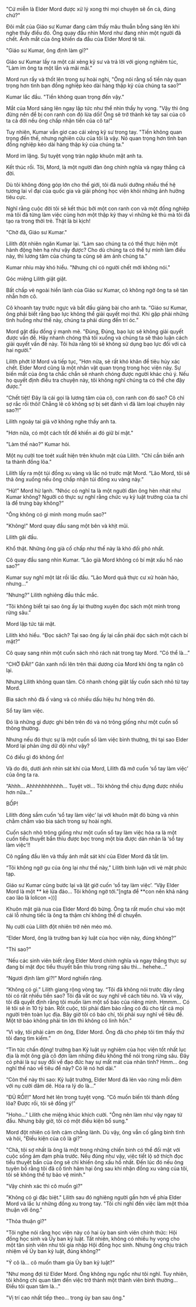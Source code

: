 "Cứ miễn là Elder Mord được xử lý xong thì mọi chuyện sẽ ổn cả, đúng chứ?"

Đôi mắt của Giáo sư Kumar đang cảm thấy mâu thuẫn bỗng sáng lên khi nghe thấy điều đó. Ông quay đầu nhìn Mord như đang nhìn một người đã chết. Ánh mắt của ông khiến da đầu của Elder Mord tê tái.

"Giáo sư Kumar, ông định làm gì?"

Giáo sư Kumar lấy ra một cái xẻng kỹ sư và trả lời với giọng nghiêm túc, "Làm im ông ta một lần và mãi mãi."

Mord run rẩy và thốt lên trong sự hoài nghi, "Ông nói rằng số tiền này quan trọng hơn tình bạn đồng nghiệp kéo dài hàng thập kỷ của chúng ta sao?"

Kumar lắc đầu. "Tiền không quan trọng đến vậy."

Mắt của Mord sáng lên ngay lập tức như thể nhìn thấy hy vọng. "Vậy thì ông đừng nên để bị con ranh con đó lừa dối! Ông sẽ trở thành kẻ tay sai của cô ta cả đời nếu ông chấp nhận tiền của cô ta!"

Tuy nhiên, Kumar vẫn giơ cao cái xẻng kỹ sư trong tay. "Tiền không quan trọng đến thế, nhưng nghiên cứu của tôi là vậy. Nó quan trọng hơn tình bạn đồng nghiệp kéo dài hàng thập kỷ của chúng ta."

Mord im lặng. Sự tuyệt vọng tràn ngập khuôn mặt anh ta.

Kết thúc rồi. Tôi, Mord, là một người đàn ông chính nghĩa và ngay thẳng cả đời.

Dù tôi không đóng góp lớn cho thế giới, tôi đã nuôi dưỡng nhiều thế hệ tương lai vĩ đại của quốc gia và giải phóng học viện khỏi những ảnh hưởng tiêu cực.

Nghĩ rằng cuộc đời tôi sẽ kết thúc bởi một con ranh con và một đồng nghiệp mà tôi đã từng làm việc cùng hơn một thập kỷ thay vì những kẻ thù mà tôi đã tạo ra trong thời trẻ. Thật là bi kịch!

"Chờ đã, Giáo sư Kumar."

Lilith đột nhiên ngăn Kumar lại. “Làm sao chúng ta có thể thực hiện một hành động hèn hạ như vậy được? Cho dù chúng ta có thể tự mình làm điều này, thì lương tâm của chúng ta cũng sẽ ám ảnh chúng ta.”

Kumar nhíu mày khó hiểu. "Nhưng chỉ có người chết mới không nói."

Góc miệng Lilith giật giật.

Bất chấp vẻ ngoài hiền lành của Giáo sư Kumar, cô không ngờ ông ta sẽ tàn nhẫn hơn cô.

Cô khoanh tay trước ngực và bắt đầu giảng bài cho anh ta. “Giáo sư Kumar, ông phải biết rằng bạo lực không thể giải quyết mọi thứ. Khi gặp phải những tình huống như thế này, chúng ta phải dùng đến trí óc.”

Mord gật đầu đồng ý mạnh mẽ. "Đúng, Đúng, bạo lực sẽ không giải quyết được vấn đề. Hãy nhanh chóng thả tôi xuống và chúng ta sẽ thảo luận cách giải quyết vấn đề này. Tôi hứa rằng tôi sẽ không sử dụng bạo lực đối với cả hai người."

Lilith phớt lờ Mord và tiếp tục, "Hơn nữa, sẽ rất khó khăn để tiêu hủy xác chết. Elder Mord cũng là một nhân vật quan trọng trong học viện này. Sự biến mất của ông ta chắc chắn sẽ nhanh chóng được người khác chú ý. Nếu họ quyết định điều tra chuyện này, tôi không nghĩ chúng ta có thể che đậy được.”

“Chết tiệt! Đây là cái gọi là lương tâm của cô, con ranh con đó sao? Cô chỉ sợ rắc rối thôi! Chẳng lẽ cô không sợ bị sét đánh vì đã làm loại chuyện này sao?!”

Lilith ngoáy tai giả vờ không nghe thấy anh ta.

"Hơn nữa, có một cách tốt để khiến ai đó giữ bí mật."

"Làm thế nào?" Kumar hỏi.

Một nụ cười toe toét xuất hiện trên khuôn mặt của Lilith. "Chỉ cần biến anh ta thành đồng lõa."

Lilith lấy ra một túi đồng xu vàng và lắc nó trước mặt Mord. “Lão Mord, tôi sẽ thả ông xuống nếu ông chấp nhận túi đồng xu vàng này.”

“Hừ!” Mord hừ lạnh. “Nhóc có nghĩ ta là một người đàn ông hèn nhát như Kumar không? Ngưỡi có thực sự nghĩ rằng chức vụ kỷ luật trưởng của ta chỉ là để trưng bày không?”

"Ông không có gì mình mong muốn sao?"

"Không!" Mord quay đầu sang một bên và khịt mũi.

Lilith gãi đầu.

Khổ thật. Những ông già cố chấp như thế này là khó đối phó nhất.

Cô quay đầu sang nhìn Kumar. “Lão già Mord không có bí mật xấu hổ nào sao?”

Kumar suy nghĩ một lát rồi lắc đầu. “Lão Mord quả thực cư xử hoàn hảo, nhưng…”

“Nhưng?” Lilith nghiêng đầu thắc mắc.

“Tôi không biết tại sao ông ấy lại thường xuyên đọc sách một mình trong rừng sâu.”

Mord lập tức tái mặt.

Lilith khó hiểu. “Đọc sách? Tại sao ông ấy lại cần phải đọc sách một cách bí mật?”

Cô quay sang nhìn một cuốn sách nhỏ rách nát trong tay Mord. “Có thể là…”

“CHỜ ĐÃI!” Gân xanh nổi lên trên thái dương của Mord khi ông ta ngăn cô lại.

Nhưng Lilith không quan tâm. Cô nhanh chóng giật lấy cuốn sách nhỏ từ tay Mord.

Bìa sách nhỏ đã ố vàng và có nhiều dấu hiệu hư hỏng trên đó.

Sổ tay làm việc.

Đó là những gì được ghi bên trên đó và nó trông giống như một cuốn sổ thông thường.

Nhưng nếu đó thực sự là một cuốn sổ làm việc bình thường, thì tại sao Elder Mord lại phản ứng dữ dội như vậy?

Có điều gì đó không ổn!

Và do đó, dưới ánh nhìn sát khí của Mord, Lilith đã mở cuốn ‘sổ tay làm việc’ của ông ta ra.

“Ahhh… Ahhhhhhhhhhh… Tuyệt vời… Tôi không thể chịu đựng được nhiều hơn nữa…”

BỐP!

Lilith đóng sầm cuốn ‘sổ tay làm việc’ lại với khuôn mặt đỏ bừng và nhìn chằm chằm vào bìa sách trong sự hoài nghi.

Cuốn sách nhỏ trông giống như một cuốn sổ tay làm việc hóa ra là một cuốn tiểu thuyết bẩn thỉu được bọc trong một bìa được dán nhãn là ‘sổ tay làm việc’!!

Cô ngẩng đầu lên và thấy ánh mắt sát khí của Elder Mord đã tắt lịm.

“Tôi không ngờ gu của ông lại như thế này,” Lilith bình luận với vẻ mặt phức tạp.

Giáo sư Kumar cũng bước lại và lật giở cuốn ‘sổ tay làm việc’. “Vậy Elder Mord là một ** kẻ lừa đảo… Tôi không ngờ tới.”[ngta để **con nên khả năng cao lão là lolicon =))]

Khuôn mặt già nua của Elder Mord đỏ bừng. Ông ta rất muốn chui vào một cái lỗ nhưng tiếc là ông ta thậm chí không thể di chuyển.

Nụ cười của Lilith đột nhiên trở nên méo mó.

“Elder Mord, ông là trưởng ban kỷ luật của học viện này, đúng không?”

"Thì sao?"

“Nếu các sinh viên biết rằng Elder Mord chính nghĩa và ngay thẳng thực sự đang bí mật đọc tiểu thuyết bẩn thỉu trong rừng sâu thì… hehehe…”

“Ngươi định làm gì?!” Mord nghiến răng.

“Không có gì.” Lilith giang rộng vòng tay. “Tôi đã không nói trước đây rằng tôi có rất nhiều tiền sao? Tôi đã vắt óc suy nghĩ về cách tiêu nó. Và vì vậy, tôi đã quyết định rằng tôi muốn làm một số báo của riêng mình. Hmmm… Có lẽ tôi sẽ in 10 tỷ bản. Rốt cuộc, tôi phải đảm bảo rằng có đủ cho tất cả mọi người trên toàn lục địa. Bây giờ tôi có báo chí, tôi phải suy nghĩ về tiêu đề. Một tờ báo không phải tin lớn thì không có linh hồn.”

“Vì vậy, tôi phải cảm ơn ông, Elder Mord. Ông đã cho phép tôi tìm thấy thứ tôi đang tìm kiếm.”

“Tin tức chấn động! trưởng ban Kỷ luật uy nghiêm của học viện tốt nhất lục địa là một ông già cô đơn làm những điều không thể nói trong rừng sâu. Đây có phải là sự suy đồi về đạo đức hay sự mất mát của nhân tính? Hmm… ông nghĩ thế nào về tiêu đề này? Có lẽ nó hơi dài.”

“Còn thế này thì sao: Kỷ luật trưởng, Elder Mord đã lẻn vào rừng mỗi đêm với nụ cười dâm dê. Hóa ra lý do là…”

“ĐỦ RỒI!!” Mord hét lên trong tuyệt vọng. “Cô muốn biến tôi thành đồng lõa? Được rồi, tôi sẽ đồng ý!"


"Hoho..." Lilith che miệng khúc khích cười. "Ông nên làm như vậy ngay từ đầu. Nhưng bây giờ, tôi có một điều kiện bổ sung."

Mord đột nhiên có linh cảm chẳng lành. Dù vậy, ông vẫn cố gắng bình tĩnh và hỏi, "Điều kiện của cô là gì?"

"Chà, tôi sợ nhất là ông là một trong những chiến binh có thể đối mặt với cuộc sống ảm đạm phía trước. Nếu đúng như vậy, việc tiết lộ sở thích đọc tiểu thuyết bẩn của ông sẽ chỉ khiến ông xấu hổ nhất. Đến lúc đó nếu ông tuyên bố rằng tôi đã cố tình hãm hại ông sau khi nhận đồng xu vàng của tôi, tôi sẽ không thể tự bảo vệ mình."

"Vậy chính xác thì cô muốn gì?"

"Không có gì đặc biệt." Lilith sau đó nghiêng người gần hơn về phía Elder Mord và lắc lư những đồng xu trong tay. "Tôi chỉ nghĩ đến việc làm một thỏa thuận với ông."

"Thỏa thuận gì?"

"Tôi nghe nói rằng học viện này có hai ủy ban sinh viên chính thức: Hội đồng học sinh và Ủy ban kỷ luật. Tất nhiên, không có nhiều hy vọng cho một tân sinh viên như tôi gia nhập Hội đồng học sinh. Nhưng ông chịu trách nhiệm về Ủy ban kỷ luật, đúng không?"

"Ý cô là... cô muốn tham gia Ủy ban kỷ luật?"

"Như mong đợi từ Elder Mord. Ông không ngu ngốc như tôi nghĩ. Tuy nhiên, tôi không chỉ quan tâm đến việc trở thành một thành viên bình thường... Điều tôi quan tâm là..."

"Vị trí cao nhất tiếp theo... trong ủy ban sau ông."
